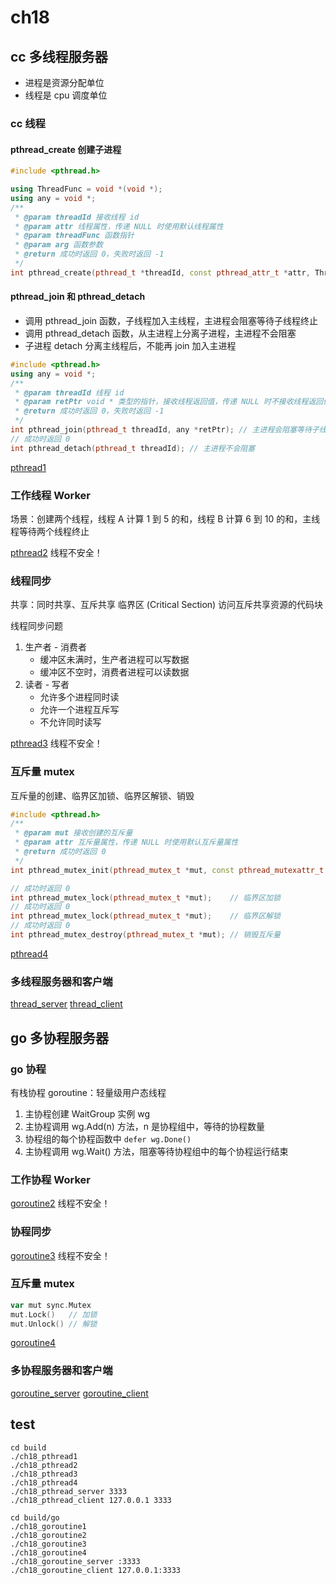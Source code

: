 # ch18

## cc 多线程服务器

- 进程是资源分配单位
- 线程是 cpu 调度单位

### cc 线程

#### pthread_create 创建子进程

```c++
#include <pthread.h>

using ThreadFunc = void *(void *);
using any = void *;
/**
 * @param threadId 接收线程 id
 * @param attr 线程属性，传递 NULL 时使用默认线程属性
 * @param threadFunc 函数指针
 * @param arg 函数参数
 * @return 成功时返回 0，失败时返回 -1
 */
int pthread_create(pthread_t *threadId, const pthread_attr_t *attr, ThreadFunc *threadFunc, any arg);
```

#### pthread_join 和 pthread_detach

- 调用 pthread_join 函数，子线程加入主线程，主进程会阻塞等待子线程终止
- 调用 pthread_detach 函数，从主进程上分离子进程，主进程不会阻塞
- 子进程 detach 分离主线程后，不能再 join 加入主进程

```c++
#include <pthread.h>
using any = void *;
/**
 * @param threadId 线程 id
 * @param retPtr void * 类型的指针，接收线程返回值，传递 NULL 时不接收线程返回值
 * @return 成功时返回 0，失败时返回 -1
 */
int pthread_join(pthread_t threadId, any *retPtr); // 主进程会阻塞等待子线程终止
// 成功时返回 0
int pthread_detach(pthread_t threadId); // 主进程不会阻塞
```

[pthread1](./pthread1.cc)

### 工作线程 Worker

场景：创建两个线程，线程 A 计算 1 到 5 的和，线程 B 计算 6 到 10 的和，主线程等待两个线程终止

[pthread2](./pthread2.cc) 线程不安全！

### 线程同步

共享：同时共享、互斥共享
临界区 (Critical Section) 访问互斥共享资源的代码块

线程同步问题

1. 生产者 - 消费者
   - 缓冲区未满时，生产者进程可以写数据
   - 缓冲区不空时，消费者进程可以读数据
2. 读者 - 写者
   - 允许多个进程同时读
   - 允许一个进程互斥写
   - 不允许同时读写

[pthread3](./pthread3.cc) 线程不安全！

### 互斥量 mutex

互斥量的创建、临界区加锁、临界区解锁、销毁

```c++
#include <pthread.h>
/**
 * @param mut 接收创建的互斥量
 * @param attr 互斥量属性，传递 NULL 时使用默认互斥量属性
 * @return 成功时返回 0
 */
int pthread_mutex_init(pthread_mutex_t *mut, const pthread_mutexattr_t *attr); // 创建互斥锁

// 成功时返回 0
int pthread_mutex_lock(pthread_mutex_t *mut);    // 临界区加锁
// 成功时返回 0
int pthread_mutex_lock(pthread_mutex_t *mut);    // 临界区解锁
// 成功时返回 0
int pthread_mutex_destroy(pthread_mutex_t *mut); // 销毁互斥量
```

[pthread4](./pthread4.cc)

### 多线程服务器和客户端

[thread_server](./thread_server.cc) [thread_client](./thread_client.cc)

## go 多协程服务器

### go 协程

有栈协程 goroutine：轻量级用户态线程

1. 主协程创建 WaitGroup 实例 wg
2. 主协程调用 wg.Add(n) 方法，n 是协程组中，等待的协程数量
3. 协程组的每个协程函数中 `defer wg.Done()`
4. 主协程调用 wg.Wait() 方法，阻塞等待协程组中的每个协程运行结束

### 工作协程 Worker

[goroutine2](./go/goroutine2/goroutine2.go) 线程不安全！

### 协程同步

[goroutine3](./go/goroutine3/goroutine3.go) 线程不安全！

### 互斥量 mutex

```go
var mut sync.Mutex
mut.Lock()   // 加锁
mut.Unlock() // 解锁
```

[goroutine4](./go/goroutine4/goroutine4.go)

### 多协程服务器和客户端

[goroutine_server](./go/goroutine_server/goroutine_server.go)
[goroutine_client](./go/goroutine_client/goroutine_client.go)

## test

```shell
cd build
./ch18_pthread1
./ch18_pthread2
./ch18_pthread3
./ch18_pthread4
./ch18_pthread_server 3333
./ch18_pthread_client 127.0.0.1 3333

cd build/go
./ch18_goroutine1
./ch18_goroutine2
./ch18_goroutine3
./ch18_goroutine4
./ch18_goroutine_server :3333
./ch18_goroutine_client 127.0.0.1:3333
```
